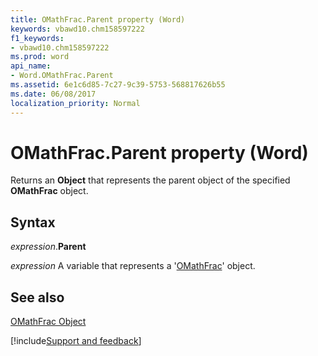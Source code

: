 ```yaml
---
title: OMathFrac.Parent property (Word)
keywords: vbawd10.chm158597222
f1_keywords:
- vbawd10.chm158597222
ms.prod: word
api_name:
- Word.OMathFrac.Parent
ms.assetid: 6e1c6d85-7c27-9c39-5753-568817626b55
ms.date: 06/08/2017
localization_priority: Normal
---
```



# OMathFrac.Parent property (Word)

Returns an  **Object** that represents the parent object of the specified **OMathFrac** object.


## Syntax

_expression_.**Parent**

_expression_ A variable that represents a '[OMathFrac](Word.OMathFrac.md)' object.


## See also


[OMathFrac Object](Word.OMathFrac.md)

[!include[Support and feedback](~/includes/feedback-boilerplate.md)]
